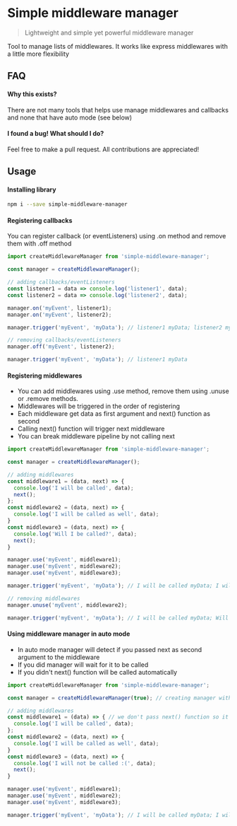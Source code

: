 # Simple middleware manager
> Lightweight and simple yet powerful middleware manager 

Tool to manage lists of middlewares. It works like express middlewares with a little more flexibility

## FAQ

#### Why this exists?
There are not many tools that helps use manage middlewares and callbacks and none that have auto mode (see below)

#### I found a bug! What should I do?
Feel free to make a pull request. All contributions are appreciated!

## Usage

#### Installing library
```bash
npm i --save simple-middleware-manager
```

#### Registering callbacks
You can register callback (or eventListeners) using .on method and remove them with .off method
```javascript
import createMiddlewareManager from 'simple-middleware-manager';

const manager = createMiddlewareManager();

// adding callbacks/eventListeners
const listener1 = data => console.log('listener1', data);
const listener2 = data => console.log('listener2', data);

manager.on('myEvent', listener1);
manager.on('myEvent', listener2);

manager.trigger('myEvent', 'myData'); // listener1 myData; listener2 myData

// removing callbacks/eventListeners
manager.off('myEvent', listener2);

manager.trigger('myEvent', 'myData'); // listener1 myData
```

#### Registering middlewares
 * You can add middlewares using .use method, remove them using .unuse or .remove methods.
 * Middlewares will be triggered in the order of registering
 * Each middleware get data as first argument and next() function as second
 * Calling next() function will trigger next middleware 
 * You can break middleware pipeline by not calling next
```javascript
import createMiddlewareManager from 'simple-middleware-manager';

const manager = createMiddlewareManager();

// adding middlewares
const middleware1 = (data, next) => {
  console.log('I will be called', data);
  next();
};
const middleware2 = (data, next) => {
  console.log('I will be called as well', data);
}
const middleware3 = (data, next) => {
  console.log('Will I be called?', data);
  next();
}

manager.use('myEvent', middleware1);
manager.use('myEvent', middleware2);
manager.use('myEvent', middleware3);

manager.trigger('myEvent', 'myData'); // I will be called myData; I will be called as well myData

// removing middlewares
manager.unuse('myEvent', middleware2);

manager.trigger('myEvent', 'myData'); // I will be called myData; Will I be called? myData
```

#### Using middleware manager in auto mode
 * In auto mode manager will detect if you passed next as second argument to the middleware
 * If you did manager will wait for it to be called
 * If you didn't next() function will be called automatically
 
```javascript
import createMiddlewareManager from 'simple-middleware-manager';

const manager = createMiddlewareManager(true); // creating manager with autoMode on

// adding middlewares
const middleware1 = (data) => { // we don't pass next() function so it will be called automatically
  console.log('I will be called', data);
};
const middleware2 = (data, next) => {
  console.log('I will be called as well', data);
}
const middleware3 = (data, next) => {
  console.log('I will not be called :(', data);
  next();
}

manager.use('myEvent', middleware1);
manager.use('myEvent', middleware2);
manager.use('myEvent', middleware3);

manager.trigger('myEvent', 'myData'); // I will be called myData; I will be called as well myData
```